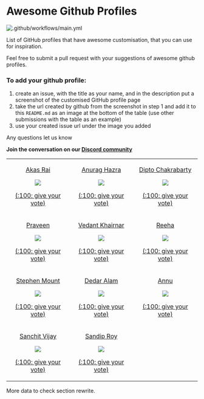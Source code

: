 # Awesome Github Profiles

![.github/workflows/main.yml](https://github.com/EddieJaoudeCommunity/awesome-github-profiles/workflows/.github/workflows/main.yml/badge.svg)

List of GitHub profiles that have awesome customisation, that you can use for inspiration.

Feel free to submit a pull request with your suggestions of awesome github profiles.

### To add your github profile:

1. create an issue, with the title as your name, and in the description put a screenshot of the customised GitHub profile page
2. take the url created by github from the screenshot in step 1 and add it to this `README.md` as an image at the bottom of the table (use other submissions with the table as an example)
3. use your created issue url under the image you added

Any questions let us know

**Join the conversation on our [Discord community](https://discord.com/invite/jZQs6Wu)**

<!--START_SECTION:data-section-->
<table width="100%"><tr><td align="center">
        <p><a href="https://github.com/akasrai">Akas Rai</a></p>
        <img src="https://user-images.githubusercontent.com/624760/88123456-d40df580-cbc2-11ea-9add-a7fc8675b243.png" />
        <p><a href="https://github.com/EddieJaoudeCommunity/awesome-github-profiles/issues/12">(:100: give your vote)</a></p>
    </td><td align="center">
        <p><a href="https://github.com/anuraghazra">Anurag Hazra</a></p>
        <img src="https://user-images.githubusercontent.com/624760/88123729-6adab200-cbc3-11ea-8d73-a190de560b3a.png" />
        <p><a href="https://github.com/EddieJaoudeCommunity/awesome-github-profiles/issues/13">(:100: give your vote)</a></p>
    </td><td align="center">
        <p><a href="https://github.com/diptochakrabarty">Dipto Chakrabarty</a></p>
        <img src="https://user-images.githubusercontent.com/624760/88163171-2d4d4780-cc0a-11ea-91fe-6fc7c37fc8d6.png" />
        <p><a href="https://github.com/EddieJaoudeCommunity/awesome-github-profiles/issues/14">(:100: give your vote)</a></p>
    </td></tr><tr><td align="center">
        <p><a href="https://github.com/praveenscience">Praveen</a></p>
        <img src="https://user-images.githubusercontent.com/624760/88163309-62599a00-cc0a-11ea-8f70-8a9fd17b8eed.png" />
        <p><a href="https://github.com/EddieJaoudeCommunity/awesome-github-profiles/issues/15">(:100: give your vote)</a></p>
    </td><td align="center">
        <p><a href="https://github.com/VedantKhairnar">Vedant Khairnar</a></p>
        <img src="https://user-images.githubusercontent.com/624760/88165360-7b177f00-cc0d-11ea-804a-776639dcca29.png" />
        <p><a href="https://github.com/EddieJaoudeCommunity/awesome-github-profiles/issues/18">(:100: give your vote)</a></p>
    </td><td align="center">
        <p><a href="https://github.com/syedareehaquasar">Reeha</a></p>
        <img src="https://user-images.githubusercontent.com/624760/88165225-473c5980-cc0d-11ea-936d-3c3daa24a536.png" />
        <p><a href="https://github.com/EddieJaoudeCommunity/awesome-github-profiles/issues/17">(:100: give your vote)</a></p>
    </td></tr><tr><td align="center">
        <p><a href="https://github.com/stemount">Stephen Mount</a></p>
        <img src="https://user-images.githubusercontent.com/624760/88265731-e91f7d00-ccc5-11ea-99c5-c68434be9d26.png" />
        <p><a href="https://github.com/EddieJaoudeCommunity/awesome-github-profiles/issues/20">(:100: give your vote)</a></p>
    </td><td align="center">
        <p><a href="https://github.com/devded">Dedar Alam</a></p>
        <img src="https://user-images.githubusercontent.com/624760/88265854-1f5cfc80-ccc6-11ea-8951-1acfd99eb8d2.png" />
        <p><a href="https://github.com/EddieJaoudeCommunity/awesome-github-profiles/issues/21">(:100: give your vote)</a></p>
    </td><td align="center">
        <p><a href="https://github.com/annu12340">Annu</a></p>
        <img src="https://user-images.githubusercontent.com/624760/88266719-92b33e00-ccc7-11ea-9b40-d77fa96dcd4f.png" />
        <p><a href="https://github.com/EddieJaoudeCommunity/awesome-github-profiles/issues/22">(:100: give your vote)</a></p>
    </td></tr><tr><td align="center">
        <p><a href="https://github.com/sanchitvj">Sanchit Vijay</a></p>
        <img src="https://user-images.githubusercontent.com/624760/88266811-c1311900-ccc7-11ea-8863-efa1664b45fd.png" />
        <p><a href="https://github.com/EddieJaoudeCommunity/awesome-github-profiles/issues/23">(:100: give your vote)</a></p>
    </td><td align="center">
        <p><a href="https://github.com/sandip15">Sandip Roy</a></p>
        <img src="https://user-images.githubusercontent.com/23638291/88459015-c94dac00-ceb3-11ea-82df-691a23987640.png" />
        <p><a href="https://github.com/EddieJaoudeCommunity/awesome-github-profiles/issues/28">(:100: give your vote)</a></p>
    </td><td></td></tr></table>
<!--END_SECTION:data-section-->

More data to check section rewrite.
